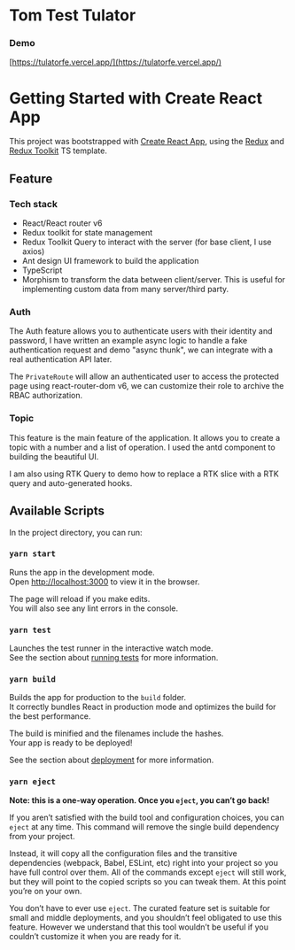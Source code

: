 # Tom Test Tulator

### Demo
[https://tulatorfe.vercel.app/](https://tulatorfe.vercel.app/)

# Getting Started with Create React App

This project was bootstrapped with [Create React App](https://github.com/facebook/create-react-app), using the [Redux](https://redux.js.org/) and [Redux Toolkit](https://redux-toolkit.js.org/) TS template.

## Feature

### Tech stack

- React/React router v6
- Redux toolkit for state management
- Redux Toolkit Query to interact with the server (for base client, I use axios)
- Ant design UI framework to build the application
- TypeScript
- Morphism to transform the data between client/server. This is useful for implementing custom data from many server/third party.

### Auth
The Auth feature allows you to authenticate users with their identity and password, I have written an example async logic to handle a fake authentication request and demo "async thunk", we can integrate with a real authentication API later.

The `PrivateRoute` will allow an authenticated user to access the protected page using react-router-dom v6, we can customize their role to archive the RBAC authorization.

### Topic
This feature is the main feature of the application. It allows you to create a topic with a number and a list of operation. I used the antd component to building the beautiful UI.

I am also using RTK Query to demo how to replace a RTK slice with a RTK query and auto-generated hooks.

## Available Scripts

In the project directory, you can run:

### `yarn start`

Runs the app in the development mode.\
Open [http://localhost:3000](http://localhost:3000) to view it in the browser.

The page will reload if you make edits.\
You will also see any lint errors in the console.

### `yarn test`

Launches the test runner in the interactive watch mode.\
See the section about [running tests](https://facebook.github.io/create-react-app/docs/running-tests) for more information.

### `yarn build`

Builds the app for production to the `build` folder.\
It correctly bundles React in production mode and optimizes the build for the best performance.

The build is minified and the filenames include the hashes.\
Your app is ready to be deployed!

See the section about [deployment](https://facebook.github.io/create-react-app/docs/deployment) for more information.

### `yarn eject`

**Note: this is a one-way operation. Once you `eject`, you can’t go back!**

If you aren’t satisfied with the build tool and configuration choices, you can `eject` at any time. This command will remove the single build dependency from your project.

Instead, it will copy all the configuration files and the transitive dependencies (webpack, Babel, ESLint, etc) right into your project so you have full control over them. All of the commands except `eject` will still work, but they will point to the copied scripts so you can tweak them. At this point you’re on your own.

You don’t have to ever use `eject`. The curated feature set is suitable for small and middle deployments, and you shouldn’t feel obligated to use this feature. However we understand that this tool wouldn’t be useful if you couldn’t customize it when you are ready for it.
